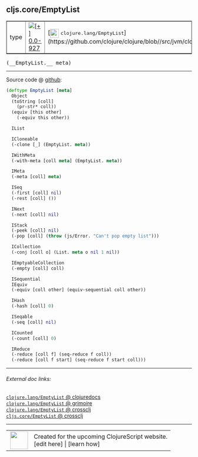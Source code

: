 ## cljs.core/EmptyList



 <table border="1">
<tr>
<td>type</td>
<td><a href="https://github.com/cljsinfo/cljs-api-docs/tree/0.0-927"><img valign="middle" alt="[+] 0.0-927" title="Added in 0.0-927" src="https://img.shields.io/badge/+-0.0--927-lightgrey.svg"></a> </td>
<td>
[<img height="24px" valign="middle" src="http://i.imgur.com/1GjPKvB.png"> <samp>clojure.lang/EmptyList</samp>](https://github.com/clojure/clojure/blob//src/jvm/clojure/lang/PersistentList.java)
</td>
</tr>
</table>


 <samp>
(__EmptyList.__ meta)<br>
</samp>

---







Source code @ [github](https://github.com/clojure/clojurescript/blob/r2657/src/cljs/cljs/core.cljs#L2260-L2310):

```clj
(deftype EmptyList [meta]
  Object
  (toString [coll]
    (pr-str* coll))
  (equiv [this other]
    (-equiv this other))

  IList

  ICloneable
  (-clone [_] (EmptyList. meta))

  IWithMeta
  (-with-meta [coll meta] (EmptyList. meta))

  IMeta
  (-meta [coll] meta)

  ISeq
  (-first [coll] nil)
  (-rest [coll] ())

  INext
  (-next [coll] nil)

  IStack
  (-peek [coll] nil)
  (-pop [coll] (throw (js/Error. "Can't pop empty list")))

  ICollection
  (-conj [coll o] (List. meta o nil 1 nil))

  IEmptyableCollection
  (-empty [coll] coll)

  ISequential
  IEquiv
  (-equiv [coll other] (equiv-sequential coll other))

  IHash
  (-hash [coll] 0)

  ISeqable
  (-seq [coll] nil)

  ICounted
  (-count [coll] 0)

  IReduce
  (-reduce [coll f] (seq-reduce f coll))
  (-reduce [coll f start] (seq-reduce f start coll)))
```

<!--
Repo - tag - source tree - lines:

 <pre>
clojurescript @ r2657
└── src
    └── cljs
        └── cljs
            └── <ins>[core.cljs:2260-2310](https://github.com/clojure/clojurescript/blob/r2657/src/cljs/cljs/core.cljs#L2260-L2310)</ins>
</pre>

-->

---



###### External doc links:

[`clojure.lang/EmptyList` @ clojuredocs](http://clojuredocs.org/clojure.lang/EmptyList)<br>
[`clojure.lang/EmptyList` @ grimoire](http://conj.io/store/v1/org.clojure/clojure/1.7.0-beta3/clj/clojure.lang/EmptyList/)<br>
[`clojure.lang/EmptyList` @ crossclj](http://crossclj.info/fun/clojure.lang/EmptyList.html)<br>
[`cljs.core/EmptyList` @ crossclj](http://crossclj.info/fun/cljs.core.cljs/EmptyList.html)<br>

---

 <table>
<tr><td>
<img valign="middle" align="right" width="48px" src="http://i.imgur.com/Hi20huC.png">
</td><td>
Created for the upcoming ClojureScript website.<br>
[edit here] | [learn how]
</td></tr></table>

[edit here]:https://github.com/cljsinfo/cljs-api-docs/blob/master/cljsdoc/cljs.core_EmptyList.cljsdoc
[learn how]:https://github.com/cljsinfo/cljs-api-docs/wiki/cljsdoc-files

<!--

This information was too distracting to show to readers, but I'll leave it
commented here since it is helpful to:

- pretty-print the data used to generate this document
- and show how to retrieve that data



The API data for this symbol:

```clj
{:ns "cljs.core",
 :name "EmptyList",
 :signature ["[meta]"],
 :history [["+" "0.0-927"]],
 :type "type",
 :full-name-encode "cljs.core_EmptyList",
 :source {:code "(deftype EmptyList [meta]\n  Object\n  (toString [coll]\n    (pr-str* coll))\n  (equiv [this other]\n    (-equiv this other))\n\n  IList\n\n  ICloneable\n  (-clone [_] (EmptyList. meta))\n\n  IWithMeta\n  (-with-meta [coll meta] (EmptyList. meta))\n\n  IMeta\n  (-meta [coll] meta)\n\n  ISeq\n  (-first [coll] nil)\n  (-rest [coll] ())\n\n  INext\n  (-next [coll] nil)\n\n  IStack\n  (-peek [coll] nil)\n  (-pop [coll] (throw (js/Error. \"Can't pop empty list\")))\n\n  ICollection\n  (-conj [coll o] (List. meta o nil 1 nil))\n\n  IEmptyableCollection\n  (-empty [coll] coll)\n\n  ISequential\n  IEquiv\n  (-equiv [coll other] (equiv-sequential coll other))\n\n  IHash\n  (-hash [coll] 0)\n\n  ISeqable\n  (-seq [coll] nil)\n\n  ICounted\n  (-count [coll] 0)\n\n  IReduce\n  (-reduce [coll f] (seq-reduce f coll))\n  (-reduce [coll f start] (seq-reduce f start coll)))",
          :title "Source code",
          :repo "clojurescript",
          :tag "r2657",
          :filename "src/cljs/cljs/core.cljs",
          :lines [2260 2310]},
 :full-name "cljs.core/EmptyList",
 :clj-symbol "clojure.lang/EmptyList"}

```

Retrieve the API data for this symbol:

```clj
;; from Clojure REPL
(require '[clojure.edn :as edn])
(-> (slurp "https://raw.githubusercontent.com/cljsinfo/cljs-api-docs/catalog/cljs-api.edn")
    (edn/read-string)
    (get-in [:symbols "cljs.core/EmptyList"]))
```

-->
